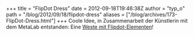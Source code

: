 +++
title = "FlipDot Dress"
date = 2012-09-18T19:46:38Z
author = "typ_o"
path = "/blog/2012/09/18/flipdot-dress"
aliases = ["/blog/archives/173-FlipDot-Dress.html"]
+++
Coole Idee, in Zusammenarbeit der Künstlerin mit dem MetaLab entstanden:
Eine [Weste mit
Flipdot-Elementen](https://www.paulinevandongen.nl/eng/2012/flip-dot-dress-the-process/)!
